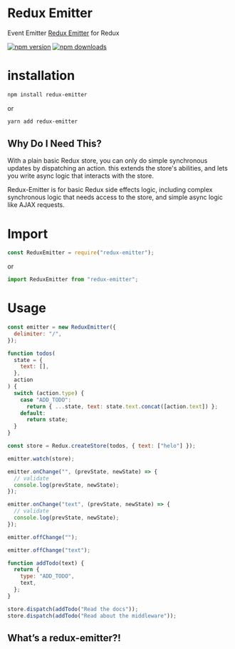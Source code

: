 # Redux Emitter

Event Emitter [Redux Emitter](https://www.npmjs.com/package/redux-emitter) for Redux

[![npm version](https://img.shields.io/npm/v/redux-emitter.svg?style=flat-square)](https://www.npmjs.com/package/redux-emitter)
[![npm downloads](https://img.shields.io/npm/dm/redux-emitter.svg?style=flat-square)](https://www.npmjs.com/package/redux-emitter)

# installation

```bash
npm install redux-emitter

```

or

```bash
yarn add redux-emitter

```

## Why Do I Need This?

With a plain basic Redux store, you can only do simple synchronous updates by
dispatching an action. this extends the store's abilities, and lets you
write async logic that interacts with the store.

Redux-Emitter is for basic Redux side effects logic,
including complex synchronous logic that needs access to the store, and simple
async logic like AJAX requests.

# Import

```js
const ReduxEmitter = require("redux-emitter");
```

or

```js
import ReduxEmitter from "redux-emitter";
```

# Usage

```js
const emitter = new ReduxEmitter({
  delimiter: "/",
});

function todos(
  state = {
    text: [],
  },
  action
) {
  switch (action.type) {
    case "ADD_TODO":
      return { ...state, text: state.text.concat([action.text]) };
    default:
      return state;
  }
}

const store = Redux.createStore(todos, { text: ["helo"] });

emitter.watch(store);

emitter.onChange("", (prevState, newState) => {
  // validate
  console.log(prevState, newState);
});

emitter.onChange("text", (prevState, newState) => {
  // validate
  console.log(prevState, newState);
});

emitter.offChange("");

emitter.offChange("text");

function addTodo(text) {
  return {
    type: "ADD_TODO",
    text,
  };
}

store.dispatch(addTodo("Read the docs"));
store.dispatch(addTodo("Read about the middleware"));
```

## What’s a redux-emitter?!
